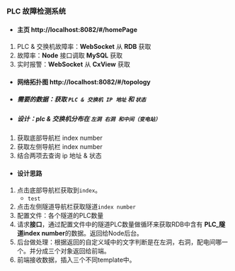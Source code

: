 ### PLC 故障检测系统
- #### 主页 http://localhost:8082/#/homePage
1. PLC & 交换机故障率：**WebSocket** 从 **RDB** 获取
1. 故障率：**Node** 接口调取 **MySQL** 获取
1. 实时报警：**WebSocket** 从 **CxView** 获取

- #### 网络拓扑图 http://localhost:8082/#/topology
- ##### 需要的数据：获取 `PLC & 交换机 IP 地址` 和 `状态`
- ##### 设计：plc & 交换机分布在 `左洞 右洞 和中间（变电站）`

1. 获取底部导航栏 index number
2. 获取左侧导航栏 index number
3. 结合两项去查询 ip 地址 & 状态 


- #### 设计思路
1. 点击底部导航栏获取到`index`。
    - `test`
1. 点击左侧隧道导航栏获取隧道`index number`
1. 配置文件：各个隧道的PLC数量
1. 请求**接口**，通过配置文件中的隧道PLC数量做循环来获取RDB中含有 **PLC_隧道index number**的数据。返回给Node后台。
1. 后台做处理：根据返回的自定义域中的文字判断是在左洞，右洞，配电间哪一个。并分成三个对象返回给前端。
1. 前端接收数据，插入三个不同template中。
